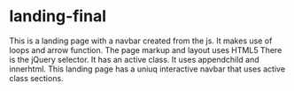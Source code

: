 # landing-final
This is a landing page with a navbar created from the js.
 It makes use of loops and arrow function. 
The page markup and layout uses HTML5 
There is the jQuery selector. 
It has an active class.
It uses appendchild and innerhtml.
This landing page has a uniuq interactive navbar that uses active class sections.
